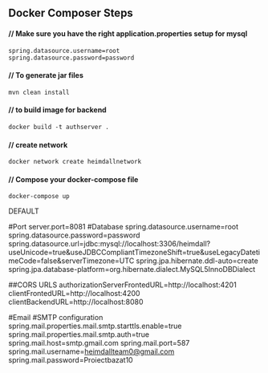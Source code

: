 ## Docker Composer Steps

#### // Make sure you have the right application.properties setup for mysql
    spring.datasource.username=root
    spring.datasource.password=password

#### // To generate jar files

    mvn clean install 

#### // to build image for backend
    
    docker build -t authserver . 

#### // create network 

    docker network create heimdallnetwork

#### // Compose your docker-compose file
    docker-compose up


DEFAULT 

#Port
server.port=8081
#Database
spring.datasource.username=root
spring.datasource.password=password
spring.datasource.url=jdbc:mysql://localhost:3306/heimdall?useUnicode=true&useJDBCCompliantTimezoneShift=true&useLegacyDatetimeCode=false&serverTimezone=UTC
spring.jpa.hibernate.ddl-auto=create
spring.jpa.database-platform=org.hibernate.dialect.MySQL5InnoDBDialect

##CORS URLS
authorizationServerFrontedURL=http://localhost:4201
clientFrontedURL=http://localhost:4200
clientBackendURL=http://localhost:8080


#Email
#SMTP configuration
spring.mail.properties.mail.smtp.starttls.enable=true
spring.mail.properties.mail.smtp.auth=true
spring.mail.host=smtp.gmail.com
spring.mail.port=587
spring.mail.username=heimdallteam0@gmail.com
spring.mail.password=Proiectbazat10

